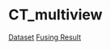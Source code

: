 # CT_multiview

[Dataset](https://drive.google.com/drive/folders/11yiISfkq2f0tjI0aeX8EG0YfiiieC6bZ?usp=sharing)
[Fusing Result](https://drive.google.com/file/d/15Tjj9SzQZkjC6XwOB22Wbj7wjsm2w5xE/view?usp=sharing)